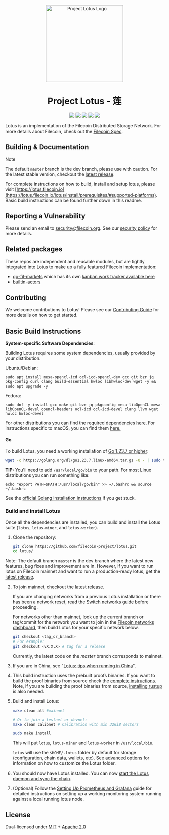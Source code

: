 
<p align="center">
  <a href="https://lotus.filecoin.io/" title="Filecoin Docs">
    <img src="documentation/images/lotus_logo_h.png" alt="Project Lotus Logo" width="244" />
  </a>
</p>

<h1 align="center">Project Lotus - 莲</h1>

<p align="center">
  <a href="https://github.com/filecoin-project/lotus/actions/workflows/build.yml"><img src="https://github.com/filecoin-project/lotus/actions/workflows/build.yml/badge.svg"></a>
  <a href="https://github.com/filecoin-project/lotus/actions/workflows/check.yml"><img src="https://github.com/filecoin-project/lotus/actions/workflows/check.yml/badge.svg"></a>
  <a href="https://github.com/filecoin-project/lotus/actions/workflows/test.yml"><img src="https://github.com/filecoin-project/lotus/actions/workflows/test.yml/badge.svg"></a>
  <a href="https://goreportcard.com/report/github.com/filecoin-project/lotus"><img src="https://goreportcard.com/badge/github.com/filecoin-project/lotus" /></a>
  <a href=""><img src="https://img.shields.io/badge/golang-%3E%3D1.23.6-blue.svg" /></a>
  <br>
</p>

Lotus is an implementation of the Filecoin Distributed Storage Network. For more details about Filecoin, check out the [Filecoin Spec](https://spec.filecoin.io).

## Building & Documentation

> [!NOTE]
> The default `master` branch is the dev branch, please use with caution. For the latest stable version, checkout the [latest release](https://github.com/filecoin-project/lotus/blob/master/LOTUS_RELEASE_FLOW.md#why-is-the-releases-branch-deprecated-and-what-are-alternatives).

For complete instructions on how to build, install and setup lotus, please visit [https://lotus.filecoin.io](https://lotus.filecoin.io/lotus/install/prerequisites/#supported-platforms). Basic build instructions can be found further down in this readme.

## Reporting a Vulnerability

Please send an email to security@filecoin.org. See our [security policy](SECURITY.md) for more details.

## Related packages

These repos are independent and reusable modules, but are tightly integrated into Lotus to make up a fully featured Filecoin implementation:

- [go-fil-markets](https://github.com/filecoin-project/go-fil-markets) which has its own [kanban work tracker available here](https://app.zenhub.com/workspaces/markets-shared-components-5daa144a7046a60001c6e253/board)
- [builtin-actors](https://github.com/filecoin-project/builtin-actors)

## Contributing

We welcome contributions to Lotus! Please see our [Contributing Guide](CONTRIBUTING.md) for more details on how to get started.

## Basic Build Instructions
**System-specific Software Dependencies**:

Building Lotus requires some system dependencies, usually provided by your distribution.

Ubuntu/Debian:
```
sudo apt install mesa-opencl-icd ocl-icd-opencl-dev gcc git bzr jq pkg-config curl clang build-essential hwloc libhwloc-dev wget -y && sudo apt upgrade -y
```

Fedora:
```
sudo dnf -y install gcc make git bzr jq pkgconfig mesa-libOpenCL mesa-libOpenCL-devel opencl-headers ocl-icd ocl-icd-devel clang llvm wget hwloc hwloc-devel
```

For other distributions you can find the required dependencies [here.](https://lotus.filecoin.io/lotus/install/prerequisites/#supported-platforms) For instructions specific to macOS, you can find them [here.](https://lotus.filecoin.io/lotus/install/macos/)

#### Go

To build Lotus, you need a working installation of [Go 1.23.7 or higher](https://golang.org/dl/):

```bash
wget -c https://golang.org/dl/go1.23.7.linux-amd64.tar.gz -O - | sudo tar -xz -C /usr/local
```

**TIP:**
You'll need to add `/usr/local/go/bin` to your path. For most Linux distributions you can run something like:

```shell
echo "export PATH=$PATH:/usr/local/go/bin" >> ~/.bashrc && source ~/.bashrc
```

See the [official Golang installation instructions](https://golang.org/doc/install) if you get stuck.

### Build and install Lotus

Once all the dependencies are installed, you can build and install the Lotus suite (`lotus`, `lotus-miner`, and `lotus-worker`).

1. Clone the repository:

   ```sh
   git clone https://github.com/filecoin-project/lotus.git
   cd lotus/
   ```

Note: The default branch `master` is the dev branch where the latest new features, bug fixes and improvement are in. However, if you want to run lotus on Filecoin mainnet and want to run a production-ready lotus, get the [latest release](https://github.com/filecoin-project/lotus/blob/master/LOTUS_RELEASE_FLOW.md#why-is-the-releases-branch-deprecated-and-what-are-alternatives).

2. To join mainnet, checkout the [latest release](https://github.com/filecoin-project/lotus/blob/master/LOTUS_RELEASE_FLOW.md#why-is-the-releases-branch-deprecated-and-what-are-alternatives).

   If you are changing networks from a previous Lotus installation or there has been a network reset, read the [Switch networks guide](https://lotus.filecoin.io/lotus/manage/switch-networks/) before proceeding.

   For networks other than mainnet, look up the current branch or tag/commit for the network you want to join in the [Filecoin networks dashboard](https://network.filecoin.io), then build Lotus for your specific network below.

   ```sh
   git checkout <tag_or_branch>
   # For example:
   git checkout <vX.X.X> # tag for a release
   ```

   Currently, the latest code on the _master_ branch corresponds to mainnet.

3. If you are in China, see "[Lotus: tips when running in China](https://lotus.filecoin.io/lotus/configure/nodes-in-china/)".
4. This build instruction uses the prebuilt proofs binaries. If you want to build the proof binaries from source check the [complete instructions](https://lotus.filecoin.io/lotus/install/prerequisites/). Note, if you are building the proof binaries from source, [installing rustup](https://lotus.filecoin.io/lotus/install/linux/#rustup) is also needed.

5. Build and install Lotus:

   ```sh
   make clean all #mainnet

   # Or to join a testnet or devnet:
   make clean calibnet # Calibration with min 32GiB sectors

   sudo make install
   ```

   This will put `lotus`, `lotus-miner` and `lotus-worker` in `/usr/local/bin`.

   `lotus` will use the `$HOME/.lotus` folder by default for storage (configuration, chain data, wallets, etc). See [advanced options](https://lotus.filecoin.io/lotus/configure/defaults/#environment-variables) for information on how to customize the Lotus folder.

6. You should now have Lotus installed. You can now [start the Lotus daemon and sync the chain](https://lotus.filecoin.io/lotus/install/linux/#start-the-lotus-daemon-and-sync-the-chain).

7. (Optional) Follow the [Setting Up Prometheus and Grafana](https://github.com/filecoin-project/lotus/tree/master/metrics/README.md) guide for detailed instructions on setting up a working monitoring system running against a local running lotus node.

## License

Dual-licensed under [MIT](https://github.com/filecoin-project/lotus/blob/master/LICENSE-MIT) + [Apache 2.0](https://github.com/filecoin-project/lotus/blob/master/LICENSE-APACHE)
